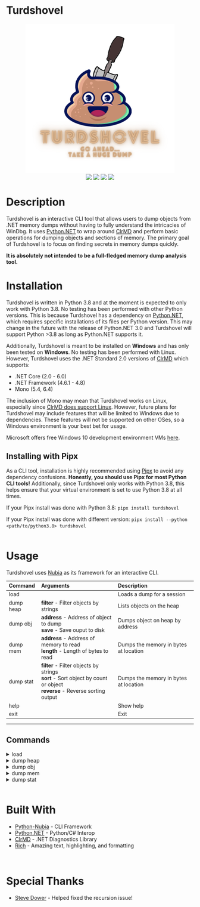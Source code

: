 # Turdshovel


<p align='center'><img src='https://github.com/daddycocoaman/turdshovel/raw/main/docs/images/logo.png' alt='logo' height="400"/><br>
    <img src="https://img.shields.io/pypi/v/turdshovel?style=plastic&color=blueviolet"/>
    <img src="https://img.shields.io/pypi/pyversions/turdshovel?style=plastic&color=critical"/>
    <img src="https://img.shields.io/pypi/l/turdshovel?style=plastic&color=success"/>
    <a href="https://twitter.com/mcohmi"><img src="https://img.shields.io/twitter/follow/mcohmi.svg?style=plastic&color=informational"/></a><br>
</p>

# Description

Turdshovel is an interactive CLI tool that allows users to dump objects from .NET memory dumps without having to fully understand the intricacies of WinDbg. It uses [Python.NET](https://github.com/pythonnet/pythonnet) to wrap around [ClrMD](https://github.com/microsoft/clrmd) and perform basic operations for dumping objects and sections of memory. The primary goal of Turdshovel is to focus on finding secrets in memory dumps quickly.

**It is absolutely not intended to be a full-fledged memory dump analysis tool.**

# Installation

Turdshovel is written in Python 3.8 and at the moment is expected to only work with Python 3.8. No testing has been performed with other Python versions. This is because Turdshovel has a dependency on [Python.NET](https://github.com/pythonnet/pythonnet), which requires specific installations of its files per Python version. This may change in the future with the release of Python.NET 3.0 and Turdshovel will support Python >3.8 as long as Python.NET supports it.

Additionally, Turdshovel is meant to be installed on **Windows** and has only been tested on **Windows**. No testing has been performed with Linux. However, Turdshovel uses the .NET Standard 2.0 versions of [ClrMD](https://github.com/microsoft/clrmd) which supports:

- .NET Core (2.0 - 6.0)
- .NET Framework (4.6.1 - 4.8)
- Mono (5.4, 6.4)

The inclusion of Mono may mean that Turdshovel works on Linux, especially since [ClrMD does support Linux](https://github.com/microsoft/clrmd/blob/master/doc/FAQ.md#what-platforms-are-supported). However, future plans for Turdshovel may include features that will be limited to Windows due to dependencies. These features will not be supported on other OSes, so a Windows environment is your best bet for usage.

Microsoft offers free Windows 10 development environment VMs [here](https://developer.microsoft.com/en-us/windows/downloads/virtual-machines/).

## Installing with Pipx

As a CLI tool, installation is highly recommended using [Pipx](https://github.com/pypa/pipx) to avoid any dependency confusions. **Honestly, you should use Pipx for most Python CLI tools!** Additionally, since Turdshovel only works with Python 3.8, this helps ensure that your virtual environment is set to use Python 3.8 at all times.

If your Pipx install was done with Python 3.8:  ```pipx install turdshovel```

If your Pipx install was done with different version: ```pipx install --python <path/to/python3.8> turdshovel```
<br>
<br>
# Usage

Turdshovel uses [Nubia](https://github.com/facebookincubator/python-nubia) as its framework for an interactive CLI.

| Command   | Arguments                                                                                                                   | Description                           |
| :-------- | :-------------------------------------------------------------------------------------------------------------------------- | :------------------------------------ |
| load      |                                                                                                                             | Loads a dump for a session            |
| dump heap | **filter** - Filter objects by strings                                                                                      | Lists objects on the heap             |
| dump obj  | **address** - Address of object to dump<br>**save** - Save ouput to disk                                                    | Dumps object on heap by address       |
| dump mem  | **address** - Address of memory to read<br>**length** - Length of bytes to read                                             | Dumps the memory in bytes at location |
| dump stat | **filter** - Filter objects by strings<br>**sort** - Sort object by count or object<br>**reverse** - Reverse sorting output | Dumps the memory in bytes at location |
| help      |                                                                                                                             | Show help                             |
| exit      |                                                                                                                             | Exit                                  |

---
##  Commands

<details>
<summary>load</summary>

The `load` command takes the path to the file dump as an argument.

<p align='center'><img src='https://github.com/daddycocoaman/turdshovel/raw/main/docs/images/loadcommand.png' alt='load command' height="700"/></p>


</details>

<details>
<summary>dump heap</summary>

Similar to the dump heap command via [SOS](https://docs.microsoft.com/en-us/dotnet/core/diagnostics/sos-debugging-extension), this command will list the objects on the heap as well as their type. However, the output differs in that Turdshovel does not show objects which are listed as "Free" on the heap. You can optionally pass a list of strings as the filter.

<p align='center'><img src='https://github.com/daddycocoaman/turdshovel/raw/main/docs/images/dumpheap.png' alt='dump heap' height="400"/></p>
</details>

<details>
<summary>dump obj</summary>

Similar to the dump obj command via [SOS](https://docs.microsoft.com/en-us/dotnet/core/diagnostics/sos-debugging-extension), this command will dump all of the non-static fields of the object on the heap in JSON representation. You can also pass `save=True` to save the resulting JSON to disk.
<br><br>

**IMPORTANT:** When dumping a complex object, you may noticed fields `<!>`. This indicates that the field would have caused a recursion error to occur so Turdshovel did not parse the field. This usually occurs with objects that reference themselves.

<p align='center'><img src='https://github.com/daddycocoaman/turdshovel/raw/main/docs/images/dumpobj1.png' alt='dump obj 1' width="1100"/></p>
<p align='center'><img src='https://github.com/daddycocoaman/turdshovel/raw/main/docs/images/dumpobj2.png' alt='dump obj 2' width="1100"/></p>

</details>

<details>
<summary>dump mem</summary>
Prints the bytes at the location specified for the amount of bytes specified. This is useful when objects point to locations in memory that are not objects, such as encrypted data, or just seeing what is around any given memory address. The example shows a simple string which you could find with the strings command but there are better use cases, specifically with pointers!

<p align='center'><img src='https://github.com/daddycocoaman/turdshovel/raw/main/docs/images/loadcommand.png' alt='dump mem'/></p>


</details>

<details>
<summary>dump stat</summary>

Prints the count of each type of object. You can optionally filter the type using `filter=` and can sort the output by count or object using `sort=`.

<p align='center'><img src='https://github.com/daddycocoaman/turdshovel/raw/main/docs/images/dumpstat.png' alt='dump stat'/></p>


</details>
<br>

# Built With
- [Python-Nubia](https://github.com/facebookincubator/python-nubia) - CLI Framework
- [Python.NET](https://github.com/pythonnet/pythonnet) - Python/C# Interop
- [ClrMD](https://github.com/microsoft/clrmd) - .NET Diagnostics Library
- [Rich](https://github.com/willmcgugan/rich) - Amazing text, highlighting, and formatting
<br>

# Special Thanks
- [Steve Dower](https://twitter.com/zooba) - Helped fixed the recursion issue!